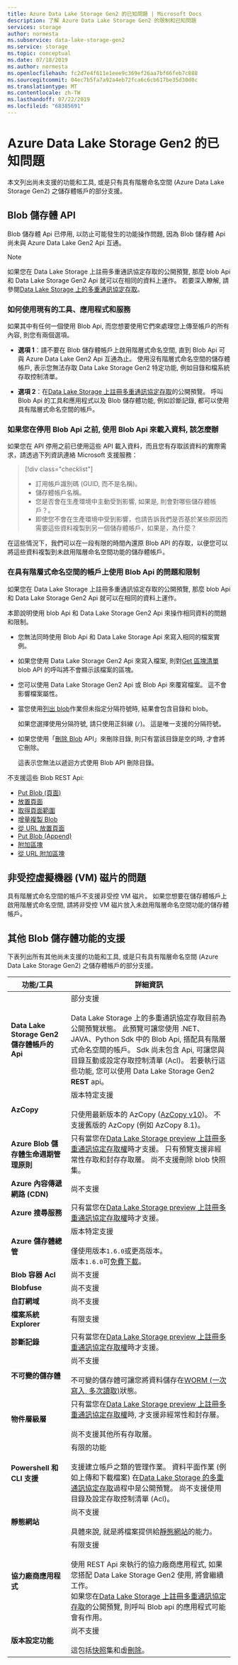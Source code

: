 ```yaml
---
title: Azure Data Lake Storage Gen2 的已知問題 | Microsoft Docs
description: 了解 Azure Data Lake Storage Gen2 的限制和已知問題
services: storage
author: normesta
ms.subservice: data-lake-storage-gen2
ms.service: storage
ms.topic: conceptual
ms.date: 07/18/2019
ms.author: normesta
ms.openlocfilehash: fc2d7e4f611e1eee9c369ef26aa7bf66feb7c888
ms.sourcegitcommit: 04ec7b5fa7a92a4eb72fca6c6cb617be35d30d0c
ms.translationtype: MT
ms.contentlocale: zh-TW
ms.lasthandoff: 07/22/2019
ms.locfileid: "68385691"
---
```

# <a name="known-issues-with-azure-data-lake-storage-gen2"></a>Azure Data Lake Storage Gen2 的已知問題

本文列出尚未支援的功能和工具, 或是只有具有階層命名空間 (Azure Data Lake Storage Gen2) 之儲存體帳戶的部分支援。

<a id="blob-apis-disabled" />

## <a name="blob-storage-apis"></a>Blob 儲存體 API

Blob 儲存體 Api 已停用, 以防止可能發生的功能操作問題, 因為 Blob 儲存體 Api 尚未與 Azure Data Lake Gen2 Api 互通。

> [!NOTE]
> 如果您在 Data Lake Storage 上註冊多重通訊協定存取的公開預覽, 那麼 blob Api 和 Data Lake Storage Gen2 Api 就可以在相同的資料上運作。 若要深入瞭解, 請參閱[Data Lake Storage 上的多重通訊協定存取](data-lake-storage-multi-protocol-access.md)。

### <a name="what-to-do-with-existing-tools-applications-and-services"></a>如何使用現有的工具、應用程式和服務

如果其中有任何一個使用 Blob Api, 而您想要使用它們來處理您上傳至帳戶的所有內容, 則您有兩個選項。

* **選項 1**：請不要在 Blob 儲存體帳戶上啟用階層式命名空間, 直到 Blob Api 可與 Azure Data Lake Gen2 Api 互通為止。 使用沒有階層式命名空間的儲存體帳戶, 表示您無法存取 Data Lake Storage Gen2 特定功能, 例如目錄和檔系統存取控制清單。

* **選項 2**：在[Data Lake Storage 上註冊多重通訊協定存取](data-lake-storage-multi-protocol-access.md)的公開預覽。 呼叫 Blob Api 的工具和應用程式以及 Blob 儲存體功能, 例如診斷記錄, 都可以使用具有階層式命名空間的帳戶。

### <a name="what-to-do-if-you-used-blob-apis-to-load-data-before-blob-apis-were-disabled"></a>如果您在停用 Blob Api 之前, 使用 Blob Api 來載入資料, 該怎麼辦

如果您在 API 停用之前已使用這些 API 載入資料，而且您有存取該資料的實際需求，請透過下列資訊連絡 Microsoft 支援服務：

> [!div class="checklist"]
> * 訂用帳戶識別碼 (GUID, 而不是名稱)。
> * 儲存體帳戶名稱。
> * 您是否會在生產環境中主動受到影響, 如果是, 則會對哪些儲存體帳戶？。
> * 即使您不會在生產環境中受到影響，也請告訴我們是否基於某些原因而需要這些資料複製到另一個儲存體帳戶，如果是，為什麼？

在這些情況下，我們可以在一段有限的時間內還原 Blob API 的存取，以便您可以將這些資料複製到未啟用階層命名空間功能的儲存體帳戶。

### <a name="issues-and-limitations-with-using-blob-apis-on-accounts-that-have-a-hierarchical-namespace"></a>在具有階層式命名空間的帳戶上使用 Blob Api 的問題和限制

如果您在 Data Lake Storage 上註冊多重通訊協定存取的公開預覽, 那麼 blob Api 和 Data Lake Storage Gen2 Api 就可以在相同的資料上運作。

本節說明使用 blob Api 和 Data Lake Storage Gen2 Api 來操作相同資料的問題和限制。

* 您無法同時使用 Blob Api 和 Data Lake Storage Api 來寫入相同的檔案實例。

* 如果您使用 Data Lake Storage Gen2 Api 來寫入檔案, 則對[Get 區塊清單](https://docs.microsoft.com/rest/api/storageservices/get-block-list)blob API 的呼叫將不會顯示該檔案的區塊。

* 您可以使用 Data Lake Storage Gen2 Api 或 Blob Api 來覆寫檔案。 這不會影響檔案屬性。

* 當您使用[列出 blob](https://docs.microsoft.com/rest/api/storageservices/list-blobs)作業但未指定分隔符號時, 結果會包含目錄和 blob。

  如果您選擇使用分隔符號, 請只使用正斜線 (`/`)。 這是唯一支援的分隔符號。

* 如果您使用「[刪除 Blob](https://docs.microsoft.com/rest/api/storageservices/delete-blob) API」來刪除目錄, 則只有當該目錄是空的時, 才會將它刪除。

  這表示您無法以遞迴方式使用 Blob API 刪除目錄。

不支援這些 Blob REST Api:

* [Put Blob (頁面)](https://docs.microsoft.com/rest/api/storageservices/put-blob)
* [放置頁面](https://docs.microsoft.com/rest/api/storageservices/put-page)
* [取得頁面範圍](https://docs.microsoft.com/rest/api/storageservices/get-page-ranges)
* [增量複製 Blob](https://docs.microsoft.com/rest/api/storageservices/incremental-copy-blob)
* [從 URL 放置頁面](https://docs.microsoft.com/rest/api/storageservices/put-page-from-url)
* [Put Blob (Append)](https://docs.microsoft.com/rest/api/storageservices/put-blob)
* [附加區塊](https://docs.microsoft.com/rest/api/storageservices/append-block)
* [從 URL 附加區塊](https://docs.microsoft.com/rest/api/storageservices/append-block-from-url)

## <a name="issues-with-unmanaged-virtual-machine-vm-disks"></a>非受控虛擬機器 (VM) 磁片的問題

具有階層式命名空間的帳戶不支援非受控 VM 磁片。 如果您想要在儲存體帳戶上啟用階層式命名空間, 請將非受控 VM 磁片放入未啟用階層命名空間功能的儲存體帳戶。


## <a name="support-for-other-blob-storage-features"></a>其他 Blob 儲存體功能的支援

下表列出所有其他尚未支援的功能和工具, 或是只有具有階層命名空間 (Azure Data Lake Storage Gen2) 之儲存體帳戶的部分支援。

| 功能/工具    | 詳細資訊    |
|--------|-----------|
| **Data Lake Storage Gen2 儲存體帳戶的 Api** | 部分支援 <br><br>Data Lake Storage 上的多重通訊協定存取目前為公開預覽狀態。 此預覽可讓您使用 .NET、JAVA、Python Sdk 中的 Blob Api, 搭配具有階層式命名空間的帳戶。  Sdk 尚未包含 Api, 可讓您與目錄互動或設定存取控制清單 (Acl)。 若要執行這些功能, 您可以使用 Data Lake Storage Gen2 **REST** api。 |
| **AzCopy** | 版本特定支援 <br><br>只使用最新版本的 AzCopy ([AzCopy v10](https://docs.microsoft.com/azure/storage/common/storage-use-azcopy-v10?toc=%2fazure%2fstorage%2ftables%2ftoc.json))。 不支援舊版的 AzCopy (例如 AzCopy 8.1)。|
| **Azure Blob 儲存體生命週期管理原則** | 只有當您在[Data Lake Storage preview 上註冊多重通訊協定存取權](data-lake-storage-multi-protocol-access.md)時才支援。 只有預覽支援非經常性存取和封存存取層。 尚不支援刪除 blob 快照集。 |
| **Azure 內容傳遞網路 (CDN)** | 尚不支援|
| **Azure 搜尋服務** |只有當您在[Data Lake Storage preview 上註冊多重通訊協定存取權](data-lake-storage-multi-protocol-access.md)時才支援。|
| **Azure 儲存體總管** | 版本特定支援 <br><br>僅使用版本`1.6.0`或更高版本。 <br>版本`1.6.0`可[免費下載](https://azure.microsoft.com/features/storage-explorer/)。|
| **Blob 容器 Acl** |尚不支援|
| **Blobfuse** |尚不支援|
| **自訂網域** |尚不支援|
| **檔案系統 Explorer** | 有限支援 |
| **診斷記錄** |只有當您在[Data Lake Storage preview 上註冊多重通訊協定存取權](data-lake-storage-multi-protocol-access.md)時才支援。|
| **不可變的儲存體** |尚不支援 <br><br>不可變的儲存體可讓您將資料儲存在[WORM (一次寫入, 多次讀取)](https://docs.microsoft.com/azure/storage/blobs/storage-blob-immutable-storage)狀態。|
| **物件層級層** |只有當您在[Data Lake Storage preview 上註冊多重通訊協定存取權](data-lake-storage-multi-protocol-access.md)時, 才支援非經常性和封存層。 <br><br> 尚不支援其他所有存取層。|
| **Powershell 和 CLI 支援** | 有限的功能 <br><br>支援建立帳戶之類的管理作業。 資料平面作業 (例如上傳和下載檔案) 在[Data Lake Storage 的多重通訊協定存取](data-lake-storage-multi-protocol-access.md)過程中是公開預覽。 尚不支援使用目錄及設定存取控制清單 (Acl)。 |
| **靜態網站** |尚不支援 <br><br>具體來說, 就是將檔案提供給[靜態網站](https://docs.microsoft.com/azure/storage/blobs/storage-blob-static-website)的能力。|
| **協力廠商應用程式** | 有限支援 <br><br>使用 REST Api 來執行的協力廠商應用程式, 如果您搭配 Data Lake Storage Gen2 使用, 將會繼續工作。 <br>如果您在[Data Lake Storage 上註冊多重通訊協定存取](data-lake-storage-multi-protocol-access.md)的公開預覽, 則呼叫 Blob api 的應用程式可能會有作用。 
| **版本設定功能** |尚不支援 <br><br>這包括[快照](https://docs.microsoft.com/rest/api/storageservices/creating-a-snapshot-of-a-blob)集和虛[刪除](https://docs.microsoft.com/azure/storage/blobs/storage-blob-soft-delete)。|


